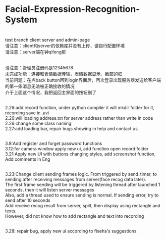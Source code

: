 # Facial-Expression-Recognition-System

### 
<br>test branch client server and admin-page
<br>请注意：client和server的依赖库并没有上传，请自行配置环境
<br>请注意：server端在钟qifeng那

<br>请注意：管理员注册码是12345678
<br>未完成功能：连接和表情数据传输，表情数据显示，脸部的框
<br>当前问题：在点back button回到login界面后，再次登录出现服务器发送给客户端的第一条消息无法被正确接收的情况
<br>介于上面这个情况，我把返回主界面的按钮删了

<br>2.26:add record function, under python compiler it will mkdir folder for it, recording save in .avi
<br>2.26:will loading address.txt for server address rather than write in code
<br>2.26:change some class naming
<br>2.27:add loading bar, repair bugs showing in help and contact us 

<br>3.8:Add register and forget password functions
<br>3.12:for camera window apply new ui, add function open record folder
<br>3.21:Apply new UI with buttons changing styles, add screenshot function, Add comments in Eng


<br>3.23:Change client sending frames logic. From triggered by send_timer, to sending after receiving messages from server(face recog data later). 
<br>The first frame sending will be triggered by listening thread after launched 1 seconds, then it will listen server messages
<br>Also, add a thread used to ensure sending is normal. If sending error, try to send after 10 seconds
<br>Add receive recog result from server, spilt, then display using rectangle and texts.
<br>However, did not know how to add rectangle and text into recording

<br>3.28: repair bug, apply new ui according to fiseha's suggestions
